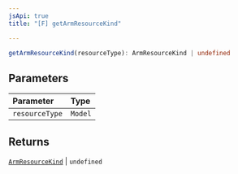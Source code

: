 ```yaml
---
jsApi: true
title: "[F] getArmResourceKind"

---
```

```ts
getArmResourceKind(resourceType): ArmResourceKind | undefined
```

## Parameters

| Parameter | Type |
| :------ | :------ |
| `resourceType` | `Model` |

## Returns

[`ArmResourceKind`](../type-aliases/ArmResourceKind.md) \| `undefined`
